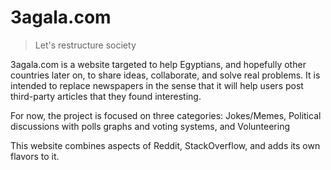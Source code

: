 # 3agala.com
> Let's restructure society

3agala.com is a website targeted to help Egyptians, and hopefully other countries later on, to share ideas, collaborate, and solve real problems. It is intended to replace newspapers in the sense that it will help users post third-party articles that they found interesting.

For now, the project is focused on three categories:
Jokes/Memes, Political discussions with polls graphs and voting systems, and Volunteering

This website combines aspects of Reddit, StackOverflow, and adds its own flavors to it.